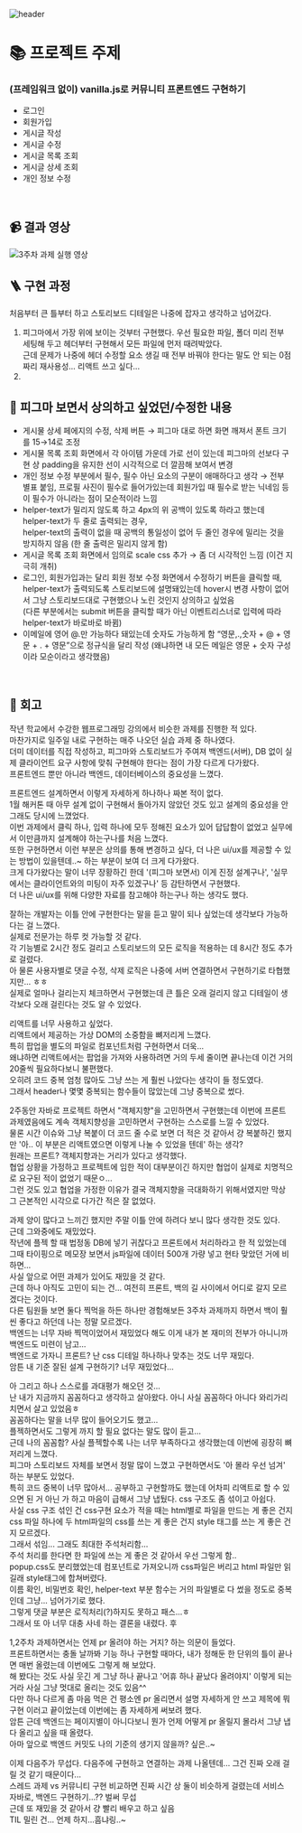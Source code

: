 ![header](https://capsule-render.vercel.app/api?type=venom&color=0:aca0eb,100:7f6aee&height=300&section=header&text=커뮤니티&fontSize=80&desc=카테부%203주차%20과제&descAlignY=75&fontColor=d9d9d9)

# 📚 프로젝트 주제
### (프레임워크 없이) vanilla.js로 커뮤니티 프론트엔드 구현하기
- 로그인
- 회원가입
- 게시글 작성
- 게시글 수정
- 게시글 목록 조회
- 게시글 상세 조회
- 개인 정보 수정

<br>

## 📹 결과 영상
![3주차 과제 실행 영상](https://github.com/user-attachments/assets/efa581d0-5fe2-4da6-8dca-a41530b84231)

## 🪜 구현 과정
처음부터 큰 틀부터 하고 스토리보드 디테일은 나중에 잡자고 생각하고 넘어갔다.
1. 피그마에서 가장 위에 보이는 것부터 구현했다. 우선 필요한 파일, 폴더 미리 전부 세팅해 두고 헤더부터 구현해서 모든 파일에 먼저 때려박았다.<br>
근데 문제가 나중에 헤더 수정할 요소 생길 때 전부 바꿔야 한다는 말도 안 되는 0점짜리 재사용성... 리액트 쓰고 싶다...
2. 

## 🤔 피그마 보면서 상의하고 싶었던/수정한 내용
- 게시물 상세 페에지의 수정, 삭제 버튼 → 피그마 대로 하면 화면 깨져서 폰트 크기를 15→14로 조정
- 게시물 목록 조회 화면에서 각 아이템 가운데 가로 선이 있는데 피그마의 선보다 구현 상 padding을 유지한 선이 시각적으로 더 깔끔해 보여서 변경
- 개인 정보 수정 부분에서 필수, 필수 아닌 요소의 구분이 애매하다고 생각 → 전부 별표 붙임, 프로필 사진이 필수로 들어가있는데 회원가입 때 필수로 받는 닉네임 등이 필수가 아니라는 점이 모순적이라 느낌
- helper-text가 밀리지 않도록 하고 4px의 위 공백이 있도록 하라고 했는데 helper-text가 두 줄로 출력되는 경우, <br> helper-text의 출력이 없을 때 공백의 통일성이 없어 두 줄인 경우에 밀리는 것을 방지하지 않음 (한 줄 출력은 밀리지 않게 함)
- 게시글 목록 조회 화면에서 임의로 scale css 추가 → 좀 더 시각적인 느낌 (이건 지극히 개취)
- 로그인, 회원가입과는 달리 회원 정보 수정 화면에서 수정하기 버튼을 클릭할 때, helper-text가 출력되도록 스토리보드에 설명돼있는데 hover시 변경 사항이 없어서 그냥 스토리보드대로 구현했으나 노린 것인지 상의하고 싶었음<br>(다른 부분에서는 submit 버튼을 클릭할 때가 아닌 이벤트리스너로 입력에 따라 helper-text가 바로바로 바뀜)
- 이메일에 영어 @.만 가능하다 돼있는데 숫자도 가능하게 함 “영문,.,숫자 + @ + 영문 + . + 영문”으로 정규식을 달리 작성 (왜냐하면 내 모든 메일은 영문 + 숫자 구성이라 모순이라고 생각했음)

<br>

## 👀 회고
작년 학교에서 수강한 웹프로그래밍 강의에서 비슷한 과제를 진행한 적 있다.<br>
마찬가지로 일주일 내로 구현하는 매주 나오던 실습 과제 중 하나였다. <br>
더미 데이터를 직접 작성하고, 피그마와 스토리보드가 주여져 백엔드(서버), DB 없이 실제 클라이언트 요구 사항에 맞춰 구현해야 한다는 점이 가장 다르게 다가왔다.<br>
프론트엔드 뿐만 아니라 백엔드, 데이터베이스의 중요성을 느꼈다.

프론트엔드 설계하면서 이렇게 자세하게 하나하나 짜본 적이 없다.<br>
1월 해커톤 때 아무 설계 없이 구현해서 돌아가지 않았던 것도 있고 설계의 중요성을 안 그래도 당시에 느꼈었다.<br>
이번 과제에서 클릭 하나, 입력 하나에 모두 정해진 요소가 있어 답답함이 없었고 실무에서 이만큼까지 설계해야 하는구나를 처음 느꼈다.<Br>
또한 구현하면서 이런 부분은 상의를 통해 변경하고 싶다, 더 나은 ui/ux를 제공할 수 있는 방법이 있을텐데..~ 하는 부분이 보여 더 크게 다가왔다.<br>
크게 다가왔다는 말이 너무 장황하긴 한데 '(피그마 보면서) 이게 진정 설계구나', '실무에서는 클라이언트와의 미팅이 자주 있겠구나' 등 감탄하면서 구현했다.<br>
더 나은 ui/ux를 위해 다양한 자료를 참고해야 하는구나 하는 생각도 했다.

잘하는 개발자는 이틀 안에 구현한다는 말을 듣고 말이 되나 싶었는데 생각보다 가능하다는 걸 느꼈다.<br>
실제로 전문가는 하루 컷 가능할 것 같다.<br>
각 기능별로 2시간 정도 걸리고 스토리보드의 모든 로직을 적용하는 데 8시간 정도 추가로 걸렸다. <br>
아 물론 사용자별로 댓글 수정, 삭제 로직은 나중에 서버 연결하면서 구현하기로 타협했지만... ㅎㅎ<br>
실제로 얼마나 걸리는지 체크하면서 구현했는데 큰 틀은 오래 걸리지 않고 디테일이 생각보다 오래 걸린다는 것도 알 수 있었다. <br>

리액트를 너무 사용하고 싶었다.<br>
리액트에서 제공하는 가상 DOM의 소중함을 뼈저리게 느꼈다.<br>
특히 팝업을 별도의 파일로 컴포넌트처럼 구현하면서 더욱...<br>
왜냐하면 리액트에서는 팝업을 가져와 사용하려면 거의 두세 줄이면 끝나는데 이건 거의 20줄씩 필요하다보니 불편했다.<br>
오히려 코드 중복 엄청 많아도 그냥 쓰는 게 훨씬 나았다는 생각이 들 정도였다.<br>
그래서 header나 몇몇 중복되는 함수들이 많았는데 그냥 중복으로 썼다.<br>

2주동안 자바로 프로젝트 하면서 "객체지향"을 고민하면서 구현했는데 이번에 프론트 과제였음에도 계속 객체지향성을 고민하면서 구현하는 스스로를 느낄 수 있었다.<br>
물론 시간 이슈와 그냥 복붙이 더 코드 줄 수로 보면 더 적은 것 같아서 걍 복붙하긴 했지만 '아.. 이 부분은 리액트였으면 이렇게 나눌 수 있었을 텐데' 하는 생각?<br>
원래는 프론트? 객체지향과는 거리가 있다고 생각했다.<br>
협업 상황을 가정하고 프로젝트에 임한 적이 대부분이긴 하지만 협업이 실제로 치명적으로 요구된 적이 없었기 때문ㅇ...<br>
그런 것도 있고 협업을 가정한 이유가 결국 객체지향을 극대화하기 위해서였지만 막상 그 근본적인 시각으로 다가간 적은 잘 없었다.<br>

과제 양이 많다고 느끼긴 했지만 주말 이틀 안에 하려다 보니 많다 생각한 것도 있다.<br>
근데 그와중에도 재밌었다.<br>
작년에 플젝 할 때 법정동 DB에 넣기 귀찮다고 프론트에서 처리하라고 한 적 있었는데 그때 타이핑으로 메모장 보면서 js파일에 데이터 500개 가량 넣고 현타 맞았던 거에 비하면... <br>
사실 앞으로 어떤 과제가 있어도 재밌을 것 같다.<br>
근데 하나 아직도 고민이 되는 건... 여전히 프론트, 백의 길 사이에서 어디로 갈지 모르겠다는 것이다.<br>
다른 팀원들 보면 둘다 찍먹을 하든 하나만 경험해보든 3주차 과제까지 하면서 백이 훨씬 좋다고 하던데 나는 정말 모르겠다.<br>
백엔드는 너무 자바 찍먹이었어서 재밌었다 해도 이게 내가 본 재미의 전부가 아니니까 백엔드도 미련이 남고...<br>
백엔드로 가자니 프론트? 난 css 디테일 하나하나 맞추는 것도 너무 재밌다.<br>
암튼 내 기준 잘된 설계 구현하기? 너무 재밌었다...<br>

아 그리고 하나 스스로를 과대평가 해오던 것...<br>
난 내가 지금까지 꼼꼼하다고 생각하고 살아왔다. 아니 사실 꼼꼼하다 아니다 와리가리 치면서 살고 있었음ㅎ<br>
꼼꼼하다는 말을 너무 많이 들어오기도 했고...<br>
플젝하면서도 그렇게 까지 할 필요 없다는 말도 많이 듣고...<br>
근데 나의 꼼꼼함? 사실 플젝할수록 나는 너무 부족하다고 생각했는데 이번에 굉장히 뼈저리게 느꼈다.<br>
피그마 스토리보드 자체를 보면서 정말 많이 느꼈고 구현하면서도 '아 몰라 우선 넘겨' 하는 부분도 있었다. <br>
특히 코드 중복이 너무 많아서... 공부하고 구현할까도 했는데 어차피 리액트로 할 수 있으면 된 거 아닌 가 하고 마음이 급해서 그냥 냅뒀다. css 구조도 좀 섞이고 아쉽다.<br>
사실 css 구조 섞인 건 css구현 요소가 적을 때는 html별로 파일을 만드는 게 좋은 건지 css 파일 하나에 두 html파일의 css를 쓰는 게 좋은 건지 style 태그를 쓰는 게 좋은 건지 모르겠다.<br>
그래서 섞임... 그래도 최대한 주석처리함...<br>
주석 처리를 한다면 한 파일에 쓰는 게 좋은 것 같아서 우선 그렇게 함..<br>
popup.css도 분리했었는데 컴포넌트로 가져오니까 css파일은 버리고 html 파일만 읽길래 style태그에 합쳐버렸다.<br>
이름 확인, 비밀번호 확인, helper-text 부분 함수는 거의 파일별로 다 썼을 정도로 중복인데 그냥... 넘어가기로 했다.<br>
그렇게 댓글 부분은 로직처리(?)하지도 못하고 패스...ㅎ<br>
그래서 또 아 너무 대충 사네 하는 결론을 내렸다. 후<br>

1,2주차 과제하면서는 언제 pr 올려야 하는 거지? 하는 의문이 들었다.<br>
프론트하면서는 충돌 날까봐 기능 하나 구현할 때마다, 내가 정해둔 한 단위의 틀이 끝나면 매번 올렸는데 이번에도 그렇게 해 보았다.<br>
해 봤다는 것도 사실 웃긴 게 그냥 하나 끝나고 '어휴 하나 끝났다 올려야지' 이렇게 되는 거라 사실 그냥 멋대로 올리는 것도 있음^^<br>
다만 하나 다르게 좀 마음 먹은 건 평소엔 pr 올리면서 설명 자세하게 안 쓰고 제목에 뭐 구현 이러고 끝이었는데 이번에는 좀 자세하게 써보려 했다.<br>
암튼 근데 백엔드는 페이지별이 아니다보니 뭔가 언제 어떻게 pr 올릴지 몰라서 그냥 냅다 올리고 싶을 때 올렸다.<Br>
아마 앞으로 백엔드 커밋도 나의 기준의 생기지 않을까? 싶은..~

이제 다음주가 무섭다. 다음주에 구현하고 연결하는 과제 나올텐데... 그건 진짜 오래 걸릴 것 같기 때문이다...<br>
스레드 과제 vs 커뮤니티 구현 비교하면 진짜 시간 상 둘이 비슷하게 걸렸는데 서비스 자바로, 백엔드 구현하기...?? 벌써 무섭<br>
근데 또 재밌을 것 같아서 걍 빨리 배우고 하고 싶음<br>
TIL 밀린 건... 언제 하지...흠냐링..~
